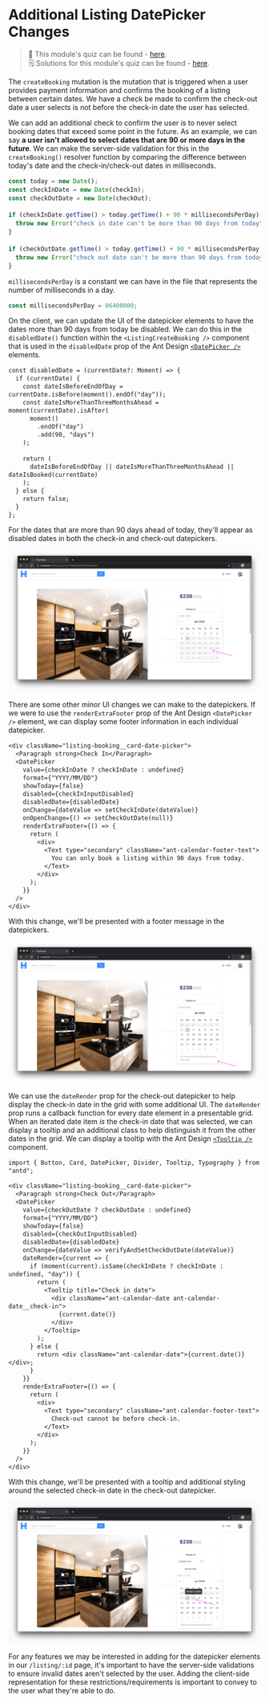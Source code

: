 # Additional Listing DatePicker Changes

> 📝 This module's quiz can be found - [here](./protected/multiple-choice-questions.pdf).<br/>
> 🗒️ Solutions for this module's quiz can be found - [here](./protected/multiple-choice-answers.pdf).

The `createBooking` mutation is the mutation that is triggered when a user provides payment information and confirms the booking of a listing between certain dates. We have a check be made to confirm the check-out date a user selects is not before the check-in date the user has selected.

We can add an additional check to confirm the user is to never select booking dates that exceed some point in the future. As an example, we can say **a user isn't allowed to select dates that are 90 or more days in the future**. We can make the server-side validation for this in the `createBooking()` resolver function by comparing the difference between today's date and the check-in/check-out dates in milliseconds.

```ts
const today = new Date();
const checkInDate = new Date(checkIn);
const checkOutDate = new Date(checkOut);

if (checkInDate.getTime() > today.getTime() + 90 * millisecondsPerDay) {
  throw new Error("check in date can't be more than 90 days from today");
}

if (checkOutDate.getTime() > today.getTime() + 90 * millisecondsPerDay) {
  throw new Error("check out date can't be more than 90 days from today");
}
```

`millisecondsPerDay` is a constant we can have in the file that represents the number of milliseconds in a day.

```ts
const millisecondsPerDay = 86400000;
```

On the client, we can update the UI of the datepicker elements to have the dates more than 90 days from today be disabled. We can do this in the `disabledDate()` function within the `<ListingCreateBooking />` component that is used in the `disabledDate` prop of the Ant Design [`<DatePicker />`](https://ant.design/components/date-picker/) elements.

```tsx
const disabledDate = (currentDate?: Moment) => {
  if (currentDate) {
    const dateIsBeforeEndOfDay = currentDate.isBefore(moment().endOf("day"));
    const dateIsMoreThanThreeMonthsAhead = moment(currentDate).isAfter(
      moment()
        .endOf("day")
        .add(90, "days")
    );

    return (
      dateIsBeforeEndOfDay || dateIsMoreThanThreeMonthsAhead || dateIsBooked(currentDate)
    );
  } else {
    return false;
  }
};
```

For the dates that are more than 90 days ahead of today, they'll appear as disabled dates in both the check-in and check-out datepickers.

![](public/assets/disabled-dates.png)

There are some other minor UI changes we can make to the datepickers. If we were to use the `renderExtraFooter` prop of the Ant Design `<DatePicker />` element, we can display some footer information in each individual datepicker.

```tsx
<div className="listing-booking__card-date-picker">
  <Paragraph strong>Check In</Paragraph>
  <DatePicker
    value={checkInDate ? checkInDate : undefined}
    format={"YYYY/MM/DD"}
    showToday={false}
    disabled={checkInInputDisabled}
    disabledDate={disabledDate}
    onChange={dateValue => setCheckInDate(dateValue)}
    onOpenChange={() => setCheckOutDate(null)}
    renderExtraFooter={() => {
      return (
        <div>
          <Text type="secondary" className="ant-calendar-footer-text">
            You can only book a listing within 90 days from today.
          </Text>
        </div>
      );
    }}
  />
</div>
```

With this change, we'll be presented with a footer message in the datepickers.

![](public/assets/footer.png)

We can use the `dateRender` prop for the check-out datepicker to help display the check-in date in the grid with some additional UI. The `dateRender` prop runs a callback function for every date element in a presentable grid. When an iterated date item _is_ the check-in date that was selected, we can display a tooltip and an additional class to help distinguish it from the other dates in the grid. We can display a tooltip with the Ant Design [`<Tooltip />`](https://ant.design/components/tooltip/) component.

```tsx
import { Button, Card, DatePicker, Divider, Tooltip, Typography } from "antd";
```

```tsx
<div className="listing-booking__card-date-picker">
  <Paragraph strong>Check Out</Paragraph>
  <DatePicker
    value={checkOutDate ? checkOutDate : undefined}
    format={"YYYY/MM/DD"}
    showToday={false}
    disabled={checkOutInputDisabled}
    disabledDate={disabledDate}
    onChange={dateValue => verifyAndSetCheckOutDate(dateValue)}
    dateRender={current => {
      if (moment(current).isSame(checkInDate ? checkInDate : undefined, "day")) {
        return (
          <Tooltip title="Check in date">
            <div className="ant-calendar-date ant-calendar-date__check-in">
              {current.date()}
            </div>
          </Tooltip>
        );
      } else {
        return <div className="ant-calendar-date">{current.date()}</div>;
      }
    }}
    renderExtraFooter={() => {
      return (
        <div>
          <Text type="secondary" className="ant-calendar-footer-text">
            Check-out cannot be before check-in.
          </Text>
        </div>
      );
    }}
  />
</div>
```

With this change, we'll be presented with a tooltip and additional styling around the selected check-in date in the check-out datepicker.

![](public/assets/check-in-date.png)

For any features we may be interested in adding for the datepicker elements in our `/listing/:id` page, it's important to have the server-side validations to ensure invalid dates aren't selected by the user. Adding the client-side representation for these restrictions/requirements is important to convey to the user what they're able to do.
